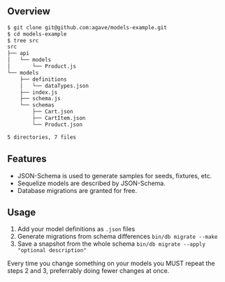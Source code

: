 ## Overview

```bash
$ git clone git@github.com:agave/models-example.git
$ cd models-example
$ tree src
src
├── api
│   └── models
│       └── Product.js
└── models
    ├── definitions
    │   └── dataTypes.json
    ├── index.js
    ├── schema.js
    └── schemas
        ├── Cart.json
        ├── CartItem.json
        └── Product.json

5 directories, 7 files
```

## Features

- JSON-Schema is used to generate samples for seeds, fixtures, etc.
- Sequelize models are described by JSON-Schema.
- Database migrations are granted for free.

## Usage

1. Add your model definitions as `.json` files
2. Generate  migrations from schema differences `bin/db migrate --make`
3. Save a snapshot from the whole schema `bin/db migrate --apply "optional description"`

Every time you change something on your models you MUST repeat the steps 2 and 3, preferrably doing fewer changes at once.
